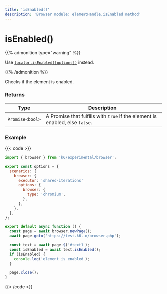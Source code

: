 ```yaml
---
title: 'isEnabled()'
description: 'Browser module: elementHandle.isEnabled method'
---
```


# isEnabled()

{{% admonition type="warning" %}}

Use [`locator.isEnabled([options])`](https://grafana.com/docs/k6/<K6_VERSION>/javascript-api/k6-experimental/browser/locator/isenabled/) instead.

{{% /admonition %}}

Checks if the element is enabled.

### Returns

| Type            | Description                                                                  |
| --------------- | ---------------------------------------------------------------------------- |
| `Promise<bool>` | A Promise that fulfills with `true` if the element is enabled, else `false`. |

### Example

{{< code >}}

```javascript
import { browser } from 'k6/experimental/browser';

export const options = {
  scenarios: {
    browser: {
      executor: 'shared-iterations',
      options: {
        browser: {
          type: 'chromium',
        },
      },
    },
  },
};

export default async function () {
  const page = await browser.newPage();
  await page.goto('https://test.k6.io/browser.php');

  const text = await page.$('#text1');
  const isEnabled = await text.isEnabled();
  if (isEnabled) {
    console.log('element is enabled');
  }

  page.close();
}
```

{{< /code >}}
